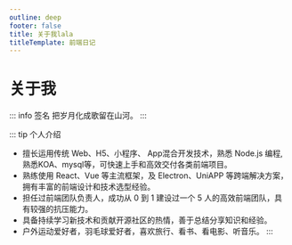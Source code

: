 ```yaml
---
outline: deep
footer: false
title: 关于我lala
titleTemplate: 前端日记
---
```


# 关于我

::: info 签名
把岁月化成歌留在山河。
:::

::: tip 个人介绍

- 擅长运用传统 Web、H5、小程序、  App混合开发技术，熟悉 Node.js 编程,熟悉KOA、mysql等，可快速上手和高效交付各类前端项目。
- 熟练使用 React、Vue 等主流框架，及 Electron、UniAPP 等跨端解决方案，拥有丰富的前端设计和技术选型经验。
- 担任过前端团队负责人，成功从 0 到 1 建设过一个 5 人的高效前端团队，具有较强的抗压能力。
- 具备持续学习新技术和贡献开源社区的热情，善于总结分享知识和经验。
- 户外运动爱好者，羽毛球爱好者，喜欢旅行、看书、看电影、听音乐。
  :::

[//]: # (::: warning 开源项目)

[//]: # ()
[//]: # (- [ninecat-ui]&#40;https://github.com/ninecat-ui/ninecat-ui&#41;：一个清爽的 Vue 3.0 UI Web 框架。)

[//]: # (- [FindAll]&#40;https://github.com/FindAllTeam/FindAll&#41;：一个自动化分析网络安全应急响应工具。)

[//]: # (- [electron-prokit]&#40;https://github.com/Xutaotaotao/electron-prokit&#41;：一款基于 Electron 的桌面软件开发框架,让你拥有极致的桌面开发体验。)

[//]: # (- [get-installed-apps]&#40;https://github.com/Xutaotaotao/get-installed-apps&#41;：通过 Node.js 获取电脑安装的软件，支持 Windows 和 Mac 两个平台。)

[//]: # (  :::)

[//]: # (::: danger 联系我)

[//]: # (扫码添加微信好友，请添加备注，谢谢！)

[//]: # (<img src="/wx.jpg" alt="微信二维码" style="width: 250px;" />)

[//]: # (  :::)

